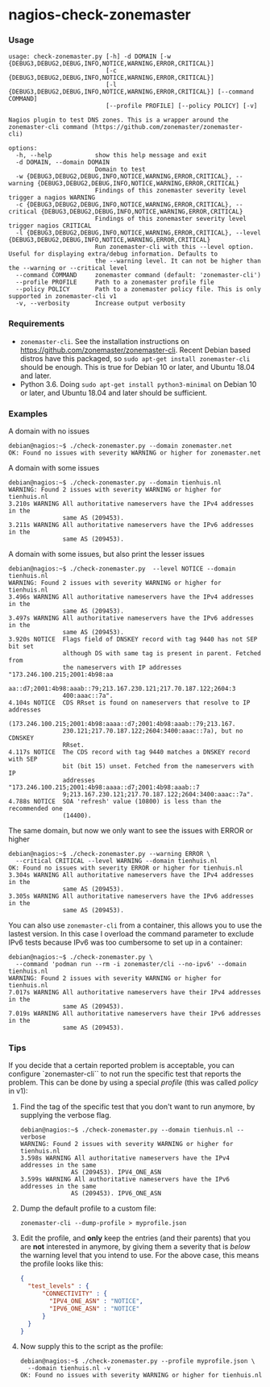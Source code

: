 # nagios-check-zonemaster

### Usage

```
usage: check-zonemaster.py [-h] -d DOMAIN [-w {DEBUG3,DEBUG2,DEBUG,INFO,NOTICE,WARNING,ERROR,CRITICAL}]
                           [-c {DEBUG3,DEBUG2,DEBUG,INFO,NOTICE,WARNING,ERROR,CRITICAL}]
                           [-l {DEBUG3,DEBUG2,DEBUG,INFO,NOTICE,WARNING,ERROR,CRITICAL}] [--command COMMAND]
                           [--profile PROFILE] [--policy POLICY] [-v]

Nagios plugin to test DNS zones. This is a wrapper around the zonemaster-cli command (https://github.com/zonemaster/zonemaster-
cli)

options:
  -h, --help            show this help message and exit
  -d DOMAIN, --domain DOMAIN
                        Domain to test
  -w {DEBUG3,DEBUG2,DEBUG,INFO,NOTICE,WARNING,ERROR,CRITICAL}, --warning {DEBUG3,DEBUG2,DEBUG,INFO,NOTICE,WARNING,ERROR,CRITICAL}
                        Findings of this zonemaster severity level trigger a nagios WARNING
  -c {DEBUG3,DEBUG2,DEBUG,INFO,NOTICE,WARNING,ERROR,CRITICAL}, --critical {DEBUG3,DEBUG2,DEBUG,INFO,NOTICE,WARNING,ERROR,CRITICAL}
                        Findings of this zonemaster severity level trigger nagios CRITICAL
  -l {DEBUG3,DEBUG2,DEBUG,INFO,NOTICE,WARNING,ERROR,CRITICAL}, --level {DEBUG3,DEBUG2,DEBUG,INFO,NOTICE,WARNING,ERROR,CRITICAL}
                        Run zonemaster-cli with this --level option. Useful for displaying extra/debug information. Defaults to
                        the --warning level. It can not be higher than the --warning or --critical level
  --command COMMAND     zonemaster command (default: 'zonemaster-cli')
  --profile PROFILE     Path to a zonemaster profile file
  --policy POLICY       Path to a zonemaster policy file. This is only supported in zonemaster-cli v1
  -v, --verbosity       Increase output verbosity
```

### Requirements

* `zonemaster-cli`. See the installation instructions on
  https://github.com/zonemaster/zonemaster-cli. Recent Debian based distros have
  this packaged, so `sudo apt-get install zonemaster-cli` should be enough. This
  is true for Debian 10 or later, and Ubuntu 18.04 and later.
* Python 3.6. Doing `sudo apt-get install python3-minimal` on Debian 10 or later,
  and Ubuntu 18.04 and later should be sufficient.

### Examples

A domain with no issues

```
debian@nagios:~$ ./check-zonemaster.py --domain zonemaster.net
OK: Found no issues with severity WARNING or higher for zonemaster.net
```

A domain with some issues

```
debian@nagios:~$ ./check-zonemaster.py --domain tienhuis.nl
WARNING: Found 2 issues with severity WARNING or higher for tienhuis.nl
3.210s WARNING All authoritative nameservers have the IPv4 addresses in the
               same AS (209453).
3.211s WARNING All authoritative nameservers have the IPv6 addresses in the
               same AS (209453).
```

A domain with some issues, but also print the lesser issues

```
debian@nagios:~$ ./check-zonemaster.py  --level NOTICE --domain tienhuis.nl
WARNING: Found 2 issues with severity WARNING or higher for tienhuis.nl
3.496s WARNING All authoritative nameservers have the IPv4 addresses in the
               same AS (209453).
3.497s WARNING All authoritative nameservers have the IPv6 addresses in the
               same AS (209453).
3.920s NOTICE  Flags field of DNSKEY record with tag 9440 has not SEP bit set
               although DS with same tag is present in parent. Fetched from
               the nameservers with IP addresses "173.246.100.215;2001:4b98:aa
               aa::d7;2001:4b98:aaab::79;213.167.230.121;217.70.187.122;2604:3
               400:aaac::7a".
4.104s NOTICE  CDS RRset is found on nameservers that resolve to IP addresses 
               (173.246.100.215;2001:4b98:aaaa::d7;2001:4b98:aaab::79;213.167.
               230.121;217.70.187.122;2604:3400:aaac::7a), but no CDNSKEY
               RRset.
4.117s NOTICE  The CDS record with tag 9440 matches a DNSKEY record with SEP
               bit (bit 15) unset. Fetched from the nameservers with IP
               addresses "173.246.100.215;2001:4b98:aaaa::d7;2001:4b98:aaab::7
               9;213.167.230.121;217.70.187.122;2604:3400:aaac::7a".
4.788s NOTICE  SOA 'refresh' value (10800) is less than the recommended one
               (14400).
```

The same domain, but now we only want to see the issues with ERROR or higher

```
debian@nagios:~$ ./check-zonemaster.py --warning ERROR \
  --critical CRITICAL --level WARNING --domain tienhuis.nl
OK: Found no issues with severity ERROR or higher for tienhuis.nl
3.304s WARNING All authoritative nameservers have the IPv4 addresses in the
               same AS (209453).
3.305s WARNING All authoritative nameservers have the IPv6 addresses in the
               same AS (209453).
```

You can also use `zonemaster-cli` from a container, this allows you to use the
lastest version. In this case I overload the command parameter to exclude IPv6
tests because IPv6 was too cumbersome to set up in a container:

```
debian@nagios:~$ ./check-zonemaster.py \
  --command 'podman run --rm -i zonemaster/cli --no-ipv6' --domain tienhuis.nl
WARNING: Found 2 issues with severity WARNING or higher for tienhuis.nl
7.017s WARNING All authoritative nameservers have their IPv4 addresses in the
               same AS (209453).
7.019s WARNING All authoritative nameservers have their IPv6 addresses in the
               same AS (209453).
```

### Tips

If you decide that a certain reported problem is acceptable, you can configure
`zonemaster-cli`` to not run the specific test that reports the problem.
This can be done by using a special *profile* (this was called *policy* in v1):

1. Find the tag of the specific test that you don't want to run anymore, by
   supplying the verbose flag.

   ```
   debian@nagios:~$ ./check-zonemaster.py --domain tienhuis.nl --verbose
   WARNING: Found 2 issues with severity WARNING or higher for tienhuis.nl
   3.598s WARNING All authoritative nameservers have the IPv4 addresses in the same
                 AS (209453). IPV4_ONE_ASN
   3.599s WARNING All authoritative nameservers have the IPv6 addresses in the same
                 AS (209453). IPV6_ONE_ASN
   ```

1. Dump the default profile to a custom file:

   ```
   zonemaster-cli --dump-profile > myprofile.json
   ```

1. Edit the profile, and **only** keep the entries (and their parents) that you
   are **not** interested in anymore, by giving them a severity that is *below*
   the warning level that you intend to use. For the above case, this means the
   profile looks like this:

   ```json
   {
     "test_levels" : {
         "CONNECTIVITY" : {
           "IPV4_ONE_ASN" : "NOTICE",
           "IPV6_ONE_ASN" : "NOTICE"
         }
     }
   }
   ```

2. Now supply this to the script as the profile:

   ```
   debian@nagios:~$ ./check-zonemaster.py --profile myprofile.json \
     --domain tienhuis.nl -v
   OK: Found no issues with severity WARNING or higher for tienhuis.nl
   ```